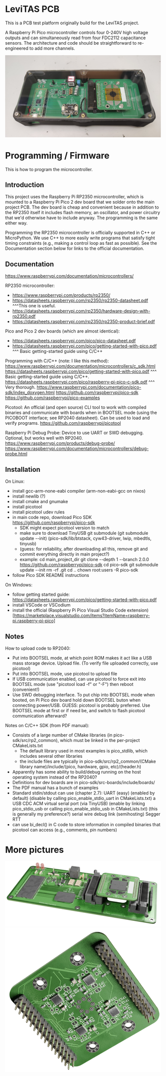 # LeviTAS PCB

This is a PCB test platform originally build for the LeviTAS project.

A Raspberry Pi Pico microcontroller controls four 0-240V high voltage outputs and can simultaneously read from four FDC2112 capacitance sensors. The architecture and code should be straightforward to re-engineered to add more channels.

![Full assembled PCB and enclosure](/media/assembly.jpg)

# Programming / Firmware

This is how to program the microcontroller.

## Introduction

This project uses the Raspberry Pi RP2350 microcontroller, which is mounted to a Raspberry Pi Pico 2 dev board that we solder onto the main project PCB. The dev board is cheap and convenient because in addition to the RP2350 itself it includes flash memory, an oscillator, and power circuitry that we'd otherwise have to include anyway. The programming is the same either way.

Programming the RP2350 microcontroller is officially supported in C++ or MicroPython. We use C++ to more easily write programs that satisfy tight timing constraints (e.g., making a control loop as fast as possible). See the Documentation section below for links to the official documentation.

## Documentation

https://www.raspberrypi.com/documentation/microcontrollers/

RP2350 microcontroller:
- https://www.raspberrypi.com/products/rp2350/
- https://datasheets.raspberrypi.com/rp2350/rp2350-datasheet.pdf
  ^^^This one is useful.
- https://datasheets.raspberrypi.com/rp2350/hardware-design-with-rp2350.pdf
- https://datasheets.raspberrypi.com/rp2350/rp2350-product-brief.pdf

Pico and Pico 2 dev boards (which are almost identical):
- https://datasheets.raspberrypi.com/pico/pico-datasheet.pdf
- https://datasheets.raspberrypi.com/pico/getting-started-with-pico.pdf
  ^^^ Basic getting-started guide using C/C++

Programming with C/C++ (note: I like this method):
https://www.raspberrypi.com/documentation/microcontrollers/c_sdk.html
https://datasheets.raspberrypi.com/pico/getting-started-with-pico.pdf
^^^ Basic getting-started guide using C/C++.
https://datasheets.raspberrypi.com/pico/raspberry-pi-pico-c-sdk.pdf
^^^ Very thorough.
https://www.raspberrypi.com/documentation/pico-sdk/index_doxygen.html
https://github.com/raspberrypi/pico-sdk
https://github.com/raspberrypi/pico-examples

Picotool:
An official (and open source) CLI tool to work with compiled binaries and communicate with boards when in BOOTSEL mode (using the PICOBOOT interface; see RP2040 datasheet). Can be used to load and verify programs.
https://github.com/raspberrypi/picotool

Raspberry Pi Debug Probe:
Device to use UART or SWD debugging. Optional, but works well with RP2040.
https://www.raspberrypi.com/products/debug-probe/
https://www.raspberrypi.com/documentation/microcontrollers/debug-probe.html

## Installation

On Linux:
- install gcc-arm-none-eabi compiler (arm-non-eabi-gcc on nixos)
- install newlib (?)
- install cmake and gnumake
- install picotool
- install picotool udev rules
- in main code repo, download Pico SDK https://github.com/raspberrypi/pico-sdk
    - SDK might expect picotool version to match
    - make sure to download TinyUSB git submodule (git submodule update --init)
      (pico-sdk/lib/btstack, cyw43-driver, lwip, mbedtls, tinyusb)
    - (guess: for reliability, after downloading all this, remove git and commit everything directly in main project?)
    - example:
        cd main_project_dir
        git clone --depth 1 --branch 2.0.0 https://github.com/raspberrypi/pico-sdk
        cd pico-sdk
        git submodule update --init
        rm -rf .git
        cd ..
        chown root:users -R pico-sdk
- follow Pico SDK README instructions

On Windows:
- follow getting started guide: https://datasheets.raspberrypi.com/pico/getting-started-with-pico.pdf
- install VSCode or VSCodium
- install the official (Raspberry Pi Pico Visual Studio Code extension)[https://marketplace.visualstudio.com/items?itemName=raspberry-pi.raspberry-pi-pico]

## Notes

How to upload code to RP2040:
- Put into BOOTSEL mode, at which point ROM makes it act like a USB mass storage device. Upload file. (To verify file uploaded correctly, use picotool)
- Put into BOOTSEL mode, use picotool to upload file
- If USB communication enabled, can use picotool to force exit into BOOTSEL mode (use "picotool load -f" or "-F") then reboot (convenient!)
- Use SWD debugging interface.
To put chip into BOOTSEL mode when booted, on Pi Pico dev board hold down BOOTSEL buton when connecting power/USB.
GUESS: picotool is probably preferred. Use BOOTSEL mode at first or if need be, and switch to flash picotool communication afterward?

Notes on C/C++ SDK (from PDF manual):
- Consists of a large number of CMake libraries (in pico-sdk/src/rp2_common), which must be linked in the per-project CMakeLists.txt
  - The default library used in most examples is pico_stdlib, which includes several other libraries
  - the include files are typically in pico-sdk/src/rp2_common/(CMake library name)/include/(pico, hardware, gpio, etc)/(header.h)
- Apparently has some ability to build/debug running on the host operating system instead of the RP2040?
- Definitions for dev boards are in pico-sdk/src-boards/include/boards/
- The PDF manual has a bunch of examples
- Standard stdin/stdout can use (chapter 2.7):
    UART (easy) (enabled by default) (disable by calling pico_enable_stdio_uart in CMakeLists.txt)
    a USB CDC ACM virtual serial port (via TinyUSB) (enable by linking pico_stdio_usb or calling pico_enable_stdio_usb in CMakeLists.txt)
        (this is generally my preference?)
    serial wire debug link (semihosting)
    Segger RTT
- can use bi_decl() in C code to store information in compiled binaries that picotool can access (e.g., comments, pin numbers)

# More pictures

![Stacked PCBs](/media/levitas_pcb_render.jpg)
![Daughterboard](/media/levitas_pcb_render-daughterboard-bottom.jpg)
